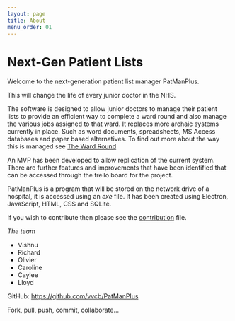 ```yaml
---
layout: page
title: About
menu_order: 01
---
```

# Next-Gen Patient Lists

Welcome to the next-generation patient list manager PatManPlus.

This will change the life of every junior doctor in the NHS.

The software is designed to allow junior doctors to manage their patient lists to provide an efficient way to complete a ward round and also manage the various jobs assigned to that ward. It replaces more archaic systems currently in place. Such as word documents, spreadsheets, MS Access databases and paper based alternatives. To find out more about the way this is managed see <a href= "The Ward Round.md">The Ward Round</a>

An MVP has been developed to allow replication of the current system. There are further features and improvements that have been identified that can be accessed through the trello board for the project.

PatManPlus is a program that will be stored on the network drive of a hospital, it is accessed using an _exe_ file. It has been created using Electron, JavaScript, HTML, CSS and SQLite.

If you wish to contribute then please see the <a href="contribution.md">contribution</a> file.

*The team*
- Vishnu  
- Richard  
- Olivier  
- Caroline  
- Caylee  
- Lloyd  

GitHub: https://github.com/vvcb/PatManPlus

Fork, pull, push, commit, collaborate...
